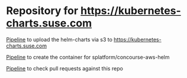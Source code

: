# Repository for https://kubernetes-charts.suse.com

[Pipeline](https://github.com/SUSE/cloudfoundry/tree/master/ci/pipelines/helm-charts-sync) to upload the helm-charts via s3 to https://kubernetes-charts.suse.com

[Pipeline](https://github.com/SUSE/cloudfoundry/tree/master/ci/pipelines/helm-charts-sync) to create the container for splatform/concourse-aws-helm

[Pipeline](https://github.com/SUSE/cloudfoundry/tree/master/ci/pipelines/helm-charts-check) to check pull requests against this repo
